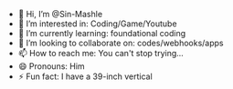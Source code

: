 - 👋 Hi, I’m @Sin-Mashle
- 👀 I’m interested in: Coding/Game/Youtube
- 🌱 I’m currently learning: foundational coding
- 💞️ I’m looking to collaborate on: codes/webhooks/apps
- 📫 How to reach me: You can't stop trying...
- 😄 Pronouns: Him
- ⚡ Fun fact: I have a 39-inch vertical
